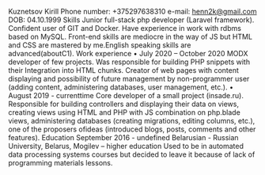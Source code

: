 Kuznetsov
Kirill
Phone number: +375297638310
e-mail: henn2k@gmail.com
DOB: 04.10.1999
Skills
Junior full-stack php developer (Laravel framework). Confident user of GIT and Docker. Have
experience in work with rdbms based on MySQL. Front-end skills are mediocre in the way of JS
but HTML and CSS are mastered by me.English speaking skills are advanced(aboutC1).
Work experience
• July 2020 – October 2020
MODX developer of few projects. Was responsible for building PHP snippets with their
Integration into HTML chunks. Creator of web pages with content displaying and
possibility of future management by non-programmer user (adding content,
administering databases, user management, etc.).
• August 2019 - currenttime
Core developer of a small project (insade.ru). Responsible for building controllers and displaying
their data on views, creating views using HTML and PHP with JS combination on php.blade views,
administering databases (creating migrations, editing columns, etc.), one of the proposers
ofideas (introduced blogs, posts, comments and other features).
Education
September 2016 - undefined
Belarusian - Russian University, Belarus, Mogilev – higher education
Used to be in automated data processing systems courses but decided to leave it because of lack of
programming materials lessons.
